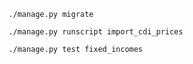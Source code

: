 

`./manage.py migrate`

`./manage.py runscript import_cdi_prices`
 
`./manage.py test fixed_incomes`


